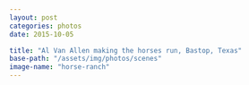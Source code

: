 ```yaml
---
layout: post
categories: photos
date: 2015-10-05

title: "Al Van Allen making the horses run, Bastop, Texas"
base-path: "/assets/img/photos/scenes"
image-name: "horse-ranch"
---
```

